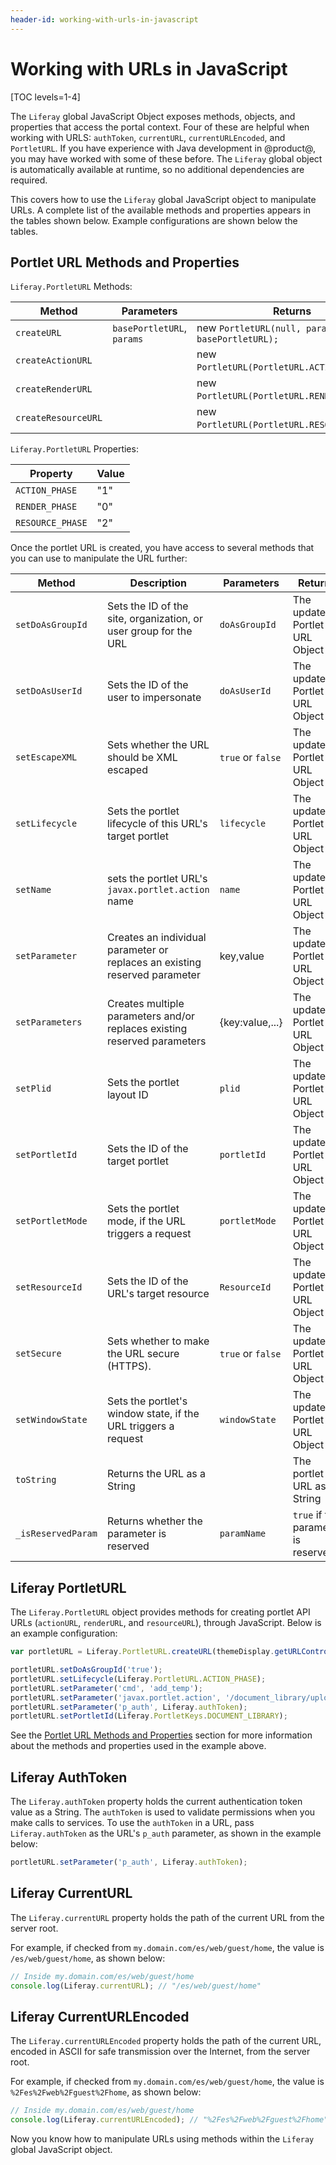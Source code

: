 ```yaml
---
header-id: working-with-urls-in-javascript
---
```


# Working with URLs in JavaScript

[TOC levels=1-4]

The `Liferay` global JavaScript Object exposes methods, objects, and properties 
that access the portal context. Four of these are helpful when working with 
URLS: `authToken`, `currentURL`, `currentURLEncoded`, and `PortletURL`. If you 
have experience with Java development in @product@, you may have worked with 
some of these before. The `Liferay` global object is automatically available at 
runtime, so no additional dependencies are required. 

This covers how to use the `Liferay` global JavaScript object to manipulate 
URLs. A complete list of the available methods and properties appears in the 
tables shown below. Example configurations are shown below the tables. 

## Portlet URL Methods and Properties

`Liferay.PortletURL` Methods:

| Method | Parameters | Returns |
| --- | --- | --- |
| `createURL` | `basePortletURL`, `params` | new `PortletURL(null, params, basePortletURL);` |
| `createActionURL` |  | new `PortletURL(PortletURL.ACTION_PHASE`); |
| `createRenderURL` |  | new `PortletURL(PortletURL.RENDER_PHASE`); |
| `createResourceURL` |  | new `PortletURL(PortletURL.RESOURCE_PHASE`); |

`Liferay.PortletURL` Properties:

| Property | Value |
| --- | --- |
| `ACTION_PHASE` | "1" |
| `RENDER_PHASE` | "0" |
| `RESOURCE_PHASE` | "2" |

Once the portlet URL is created, you have access to several methods that you can 
use to manipulate the URL further:

| Method | Description | Parameters | Returns |
| --- | --- | --- | --- |
| `setDoAsGroupId` | Sets the ID of the site, organization, or user group for the URL | `doAsGroupId` | The updated Portlet URL Object |
| `setDoAsUserId` | Sets the ID of the user to impersonate | `doAsUserId` | The updated Portlet URL Object |
| `setEscapeXML` | Sets whether the URL should be XML escaped | `true` or `false` | The updated Portlet URL Object |
| `setLifecycle` | Sets the portlet lifecycle of this URL's target portlet | `lifecycle` | The updated Portlet URL Object |
| `setName` | sets the portlet URL's `javax.portlet.action` name | `name` | The updated Portlet URL Object |
| `setParameter` | Creates an individual parameter or replaces an existing reserved parameter | key,value | The updated Portlet URL Object |
| `setParameters` | Creates multiple parameters and/or replaces existing reserved parameters | {key:value,...} | The updated Portlet URL Object |
| `setPlid` | Sets the portlet layout ID | `plid` | The updated Portlet URL Object |
| `setPortletId` | Sets the ID of the target portlet | `portletId` | The updated Portlet URL Object |
| `setPortletMode` | Sets the portlet mode, if the URL triggers a request | `portletMode` | The updated Portlet URL Object |
| `setResourceId` | Sets the ID of the URL's target resource | `ResourceId` | The updated Portlet URL Object |
| `setSecure` | Sets whether to make the URL secure (HTTPS). | `true` or `false` | The updated Portlet URL Object |
| `setWindowState` | Sets the portlet's window state, if the URL triggers a request | `windowState` | The updated Portlet URL Object |
| `toString` | Returns the URL as a String |  | The portlet URL as a String |
| `_isReservedParam` | Returns whether the parameter is reserved | `paramName` | `true` if the parameter is reserved |

## Liferay PortletURL

The `Liferay.PortletURL` object provides methods for creating portlet API URLs
(`actionURL`, `renderURL`, and `resourceURL`), through JavaScript. Below is an
example configuration:

```javascript
var portletURL = Liferay.PortletURL.createURL(themeDisplay.getURLControlPanel());

portletURL.setDoAsGroupId('true');
portletURL.setLifecycle(Liferay.PortletURL.ACTION_PHASE);
portletURL.setParameter('cmd', 'add_temp');
portletURL.setParameter('javax.portlet.action', '/document_library/upload_file_entry');
portletURL.setParameter('p_auth', Liferay.authToken);
portletURL.setPortletId(Liferay.PortletKeys.DOCUMENT_LIBRARY);
```

See the [Portlet URL Methods and Properties](#portlet-url-methods-and-properties) 
section for more information about the methods and properties used in the 
example above. 

## Liferay AuthToken

The `Liferay.authToken` property holds the current authentication token value as 
a String. The `authToken` is used to validate permissions when you make calls to 
services. To use the `authToken` in a URL, pass `Liferay.authToken` as the URL's 
`p_auth` parameter, as shown in the example below:

```javascript
portletURL.setParameter('p_auth', Liferay.authToken);
```

## Liferay CurrentURL

The `Liferay.currentURL` property holds the path of the current URL from the 
server root.

For example, if checked from `my.domain.com/es/web/guest/home`, the value is 
`/es/web/guest/home`, as shown below:

```javascript
// Inside my.domain.com/es/web/guest/home
console.log(Liferay.currentURL); // "/es/web/guest/home"
```

## Liferay CurrentURLEncoded

The `Liferay.currentURLEncoded` property holds the path of the current URL, 
encoded in ASCII for safe transmission over the Internet, from the server root. 

For example, if checked from `my.domain.com/es/web/guest/home`, the value is 
`%2Fes%2Fweb%2Fguest%2Fhome`, as shown below:

```javascript
// Inside my.domain.com/es/web/guest/home
console.log(Liferay.currentURLEncoded); // "%2Fes%2Fweb%2Fguest%2Fhome"
```

Now you know how to manipulate URLs using methods within the `Liferay` global 
JavaScript object. 